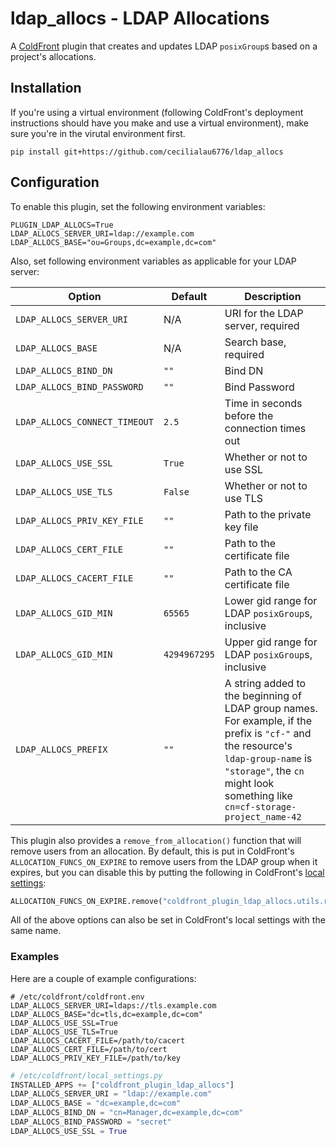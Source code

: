 # ldap_allocs - LDAP Allocations

A [ColdFront](https://coldfront.readthedocs.io/en/latest/) plugin that creates and updates LDAP `posixGroup`s based on a project's allocations.

## Installation
If you're using a virtual environment (following ColdFront's deployment instructions should have you make and use a virtual environment), make sure you're in the virutal environment first.

`pip install git+https://github.com/cecilialau6776/ldap_allocs`

## Configuration
To enable this plugin, set the following environment variables:
```env
PLUGIN_LDAP_ALLOCS=True
LDAP_ALLOCS_SERVER_URI=ldap://example.com
LDAP_ALLOCS_BASE="ou=Groups,dc=example,dc=com"
```

Also, set following environment variables as applicable for your LDAP server:

| Option | Default | Description |
| --- | --- | --- |
| `LDAP_ALLOCS_SERVER_URI` | N/A | URI for the LDAP server, required |
| `LDAP_ALLOCS_BASE` | N/A | Search base, required |
| `LDAP_ALLOCS_BIND_DN` | `""` | Bind DN |
| `LDAP_ALLOCS_BIND_PASSWORD` | `""` | Bind Password |
| `LDAP_ALLOCS_CONNECT_TIMEOUT` | `2.5` | Time in seconds before the connection times out |
| `LDAP_ALLOCS_USE_SSL` | `True` | Whether or not to use SSL |
| `LDAP_ALLOCS_USE_TLS` | `False` | Whether or not to use TLS |
| `LDAP_ALLOCS_PRIV_KEY_FILE` | `""` | Path to the private key file |
| `LDAP_ALLOCS_CERT_FILE` | `""` | Path to the certificate file |
| `LDAP_ALLOCS_CACERT_FILE` | `""` | Path to the CA certificate file |
| `LDAP_ALLOCS_GID_MIN` | `65565` | Lower gid range for LDAP `posixGroup`s, inclusive |
| `LDAP_ALLOCS_GID_MIN` | `4294967295` | Upper gid range for LDAP `posixGroup`s, inclusive |
| `LDAP_ALLOCS_PREFIX` | `""` | A string added to the beginning of LDAP group names. For example, if the prefix is `"cf-"` and the resource's `ldap-group-name` is `"storage"`, the `cn` might look something like `cn=cf-storage-project_name-42` |

This plugin also provides a `remove_from_allocation()` function that will remove users from an allocation. By default, this is put in ColdFront's `ALLOCATION_FUNCS_ON_EXPIRE` to remove users from the LDAP group when it expires, but you can disable this by putting the following in ColdFront's [local settings](https://coldfront.readthedocs.io/en/latest/config/#configuration-files):

```py
ALLOCATION_FUNCS_ON_EXPIRE.remove("coldfront_plugin_ldap_allocs.utils.remove_from_allocation")
```

All of the above options can also be set in ColdFront's local settings with the same name.

### Examples

Here are a couple of example configurations:

```env
# /etc/coldfront/coldfront.env
LDAP_ALLOCS_SERVER_URI=ldaps://tls.example.com
LDAP_ALLOCS_BASE="dc=tls,dc=example,dc=com"
LDAP_ALLOCS_USE_SSL=True
LDAP_ALLOCS_USE_TLS=True
LDAP_ALLOCS_CACERT_FILE=/path/to/cacert
LDAP_ALLOCS_CERT_FILE=/path/to/cert
LDAP_ALLOCS_PRIV_KEY_FILE=/path/to/key
```

```py
# /etc/coldfront/local_settings.py
INSTALLED_APPS += ["coldfront_plugin_ldap_allocs"]
LDAP_ALLOCS_SERVER_URI = "ldap://example.com"
LDAP_ALLOCS_BASE = "dc=example,dc=com"
LDAP_ALLOCS_BIND_DN = "cn=Manager,dc=example,dc=com"
LDAP_ALLOCS_BIND_PASSWORD = "secret"
LDAP_ALLOCS_USE_SSL = True
```
